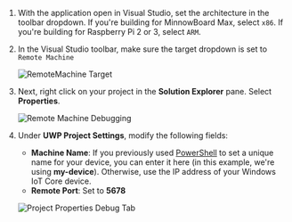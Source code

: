 1. With the application open in Visual Studio, set the architecture in the toolbar dropdown. If you're building for MinnowBoard Max, select `x86`.  If you're building for Raspberry Pi 2 or 3, select `ARM`.

2. In the Visual Studio toolbar, make sure the target dropdown is set to `Remote Machine`<br/>

    ![RemoteMachine Target]({{site.baseurl}}/Resources/images/AppDeployment/py-remote-machine-debugging.png)

3. Next, right click on your project in the **Solution Explorer** pane. Select **Properties**.

    ![Remote Machine Debugging]({{site.baseurl}}/Resources/images/AppDeployment/py-project-properties.PNG)

4. Under **UWP Project Settings**, modify the following fields:

	* **Machine Name**: If you previously used [PowerShell]({{site.baseurl}}/{{page.lang}}/win10/samples/PowerShell.htm) to set a unique name for your device, you can enter it here (in this example, we're using **my-device**).
	Otherwise, use the IP address of your Windows IoT Core device.
	* **Remote Port**: Set to **5678**

    ![Project Properties Debug Tab]({{site.baseurl}}/Resources/images/AppDeployment/py-debug-project-properties.PNG)